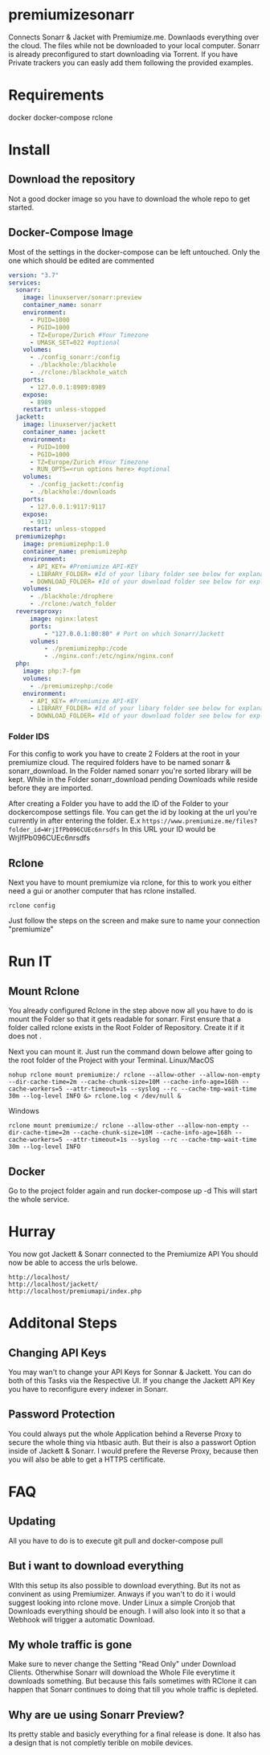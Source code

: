 # premiumizesonarr

Connects Sonarr & Jacket with Premiumize.me.
Downlaods everything over the cloud. The files while not be downloaded to your local computer.
Sonarr is already preconfigured to start downloading via Torrent. If you have Private trackers you can easly add them following the provided examples.

# Requirements

docker
docker-compose
rclone



# Install

## Download the repository
Not a good docker image so you have to download the whole repo to get started.


## Docker-Compose Image

Most of the settings in the docker-compose can be left untouched.
Only the one which should be edited are commented
```yaml
version: "3.7"
services:
  sonarr:
    image: linuxserver/sonarr:preview
    container_name: sonarr
    environment:
      - PUID=1000
      - PGID=1000
      - TZ=Europe/Zurich #Your Timezone
      - UMASK_SET=022 #optional
    volumes:
      - ./config_sonarr:/config
      - ./blackhole:/blackhole
      - ./rclone:/blackhole_watch
    ports:
      - 127.0.0.1:8989:8989
    expose: 
      - 8989
    restart: unless-stopped
  jackett:
    image: linuxserver/jackett
    container_name: jackett
    environment:
      - PUID=1000
      - PGID=1000
      - TZ=Europe/Zurich #Your Timezone
      - RUN_OPTS=<run options here> #optional
    volumes:
      - ./config_jackett:/config
      - ./blackhole:/downloads
    ports:
      - 127.0.0.1:9117:9117
    expose:
      - 9117
    restart: unless-stopped
  premiumizephp:
    image: premiumizephp:1.0
    container_name: premiumizephp
    environment: 
      - API_KEY= #Premiumize API-KEY
      - LIBRARY_FOLDER= #Id of your libary folder see below for explanation
      - DOWNLOAD_FOLDER= #Id of your download folder see below for explanation
    volumes:
      - ./blackhole:/drophere
      - ./rclone:/watch_folder
  reverseproxy:
      image: nginx:latest
      ports:
          - "127.0.0.1:80:80" # Port on which Sonarr/Jackett
      volumes:
          - ./premiumizephp:/code
          - ./nginx.conf:/etc/nginx/nginx.conf
  php:
    image: php:7-fpm
    volumes:
      - ./premiumizephp:/code
    environment: 
      - API_KEY= #Premiumize API-KEY
      - LIBRARY_FOLDER= #Id of your libary folder see below for explanation
      - DOWNLOAD_FOLDER= #Id of your download folder see below for explanation
```
### Folder IDS
For this config to work you have to create 2 Folders at the root in your premiumize cloud.
The required folders have to be named sonarr & sonarr_download.
In the Folder named sonarr you're sorted library will be kept. While in the Folder sonarr_download pending Downloads while reside before they are imported.

After creating a Folder you have to add the ID of the Folder to your dockercompose settings file.
You can get the id by looking at the url you're currently in after entering the folder.
E.x
```https://www.premiumize.me/files?folder_id=WrjIfPb096CUEc6nrsdfs```
In this URL your ID would be WrjIfPb096CUEc6nrsdfs

## Rclone

Next you have to mount premiumize via rclone, for this to work you either need a gui or another computer that has rclone installed.
```
rclone config
```
Just follow the steps on the screen and make sure to name your connection "premiumize"

# Run IT
## Mount Rclone
You already configured Rclone in the step above now all you have to do is mount the Folder so that it gets readable for sonarr. First ensure that a folder called rclone exists in the Root Folder of Repository. Create it if it does not .

Next you can mount it. Just run the command down belowe after going to the root folder of the Project with your Terminal.
Linux/MacOS
```
nohup rclone mount premiumize:/ rclone --allow-other --allow-non-empty --dir-cache-time=2m --cache-chunk-size=10M --cache-info-age=168h --cache-workers=5 --attr-timeout=1s --syslog --rc --cache-tmp-wait-time 30m --log-level INFO &> rclone.log < /dev/null &
```
Windows
```
rclone mount premiumize:/ rclone --allow-other --allow-non-empty --dir-cache-time=2m --cache-chunk-size=10M --cache-info-age=168h --cache-workers=5 --attr-timeout=1s --syslog --rc --cache-tmp-wait-time 30m --log-level INFO
```

## Docker
Go to the project folder again and run docker-compose up -d
This will start the whole service.

# Hurray

You now got Jackett & Sonarr connected to the Premiumize API
You should now be able to access the urls belowe.
```
http://localhost/
http://localhost/jackett/
http://localhost/premiumapi/index.php
```

# Additonal Steps
## Changing API Keys
You may wan't to change your API Keys for Sonnar & Jackett. You can do both of this Tasks via the Respective UI.
If you change the Jackett API Key you have to reconfigure every indexer in Sonarr.

## Password Protection

You could always put the whole Application behind a  Reverse Proxy to secure the whole thing via htbasic auth. But their is also a passwort Option inside of Jackett & Sonarr. I would prefere the Reverse Proxy, because then you will also be able to get a HTTPS certificate.

# FAQ
## Updating

All you have to do is to execute git pull and docker-compose pull

## But i want to download everything

WIth this setup its also possible to download everything. But its not as convinent as using Premiumizer.
Anways if you wan't to do it i would suggest looking into rclone move. Under Linux a simple Cronjob that Downloads everything should be enough. I will also look into it so that a Webhook will trigger a automatic Download.

## My whole traffic is gone

Make sure to never change the Setting "Read Only" under Download Clients. Otherwhise Sonarr will download the Whole File everytime it downloads something. But because this fails sometimes with RClone it can happen that Sonarr continues to doing that till you whole traffic is depleted.

## Why are ue using Sonarr Preview?

Its pretty stable and basicly everything for a final release is done. It also has a design that is not completly terible on mobile devices.
